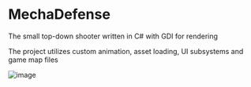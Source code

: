# MechaDefense
The small top-down shooter written in C# with GDI for rendering

The project utilizes custom animation, asset loading, UI subsystems and game map files

![image](https://github.com/TenderChasm/MechaDefense/assets/133827090/1232b58b-cd3d-48b9-a35d-3a3fd0010ddd)
